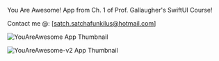 You Are Awesome! App from Ch. 1 of Prof. Gallaugher's SwiftUI Course!

Contact me @: [satch.satchafunkilus@hotmail.com]

![YouAreAwesome App Thumbnail](https://github.com/user-attachments/assets/67df37f6-5df8-476f-adfb-c02a89bfacf5)

![YouAreAwesome-v2 App Thumbnail](https://github.com/user-attachments/assets/025599e5-0e6c-46ee-8b69-8e8c1fd8494d)
